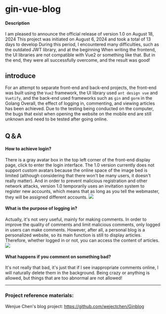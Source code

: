 # gin-vue-blog

#### Description

I am pleased to announce the official release of version 1.0 on August 18, 2024
This project was initiated on August 6, 2024 and took a total of 13 days to develop During this period, I encountered many difficulties, such as the outdated JWT library, and at the beginning When writing the frontend, the UI libraries are not compatible with Vue2 or something like that.
But in the end, they were all successfully overcome, and the result was good!

## introduce

For an attempt to separate front-end and back-end projects, the front-end was built using the `Vue2` framework, the UI library used `ant design vue` and `Vuetify`, and the back-end used frameworks such as `gin` and `gorm` in the Golang
Overall, the effect of logging in, commenting, and viewing articles has been achieved.
Due to the testing being conducted on the computer, the bugs that exist when opening the website on the mobile end are still unknown and need to be tested after going online.

## Q＆A
#### How to achieve login?
There is a gray avatar box in the top left corner of the front-end display page, click to enter the login interface.
The 1.0 version currently does not support custom avatars because the online space of the image bed is limited (although considering that there won't be many users, it doesn't really matter).
And in order to prevent malicious registration and other network attacks, version 1.0 temporarily uses an invitation system to register new accounts, which means that as long as you tell the webmaster, they will be assigned different accounts.
![](http://shwfbbqxt.hd-bkt.clouddn.com/6H3VF3%5D5Y%5DXX%25~24N%60P%7B%29VN.png)

#### What is the purpose of logging in?
Actually, it's not very useful, mainly for making comments. In order to improve the quality of comments and limit malicious comments, only logged in users can make comments.
However, after all, a personal blog is a personalized website, so its main function is still to display articles. Therefore, whether logged in or not, you can access the content of articles.
![](http://shwfbbqxt.hd-bkt.clouddn.com/%28%24WDGZ%28B%7B8M1QP%28Q%5D_U6QS2.png)

#### What happens if you comment on something bad?
It's not really that bad, it's just that if I see inappropriate comments online, I will naturally delete them in the background.
Being crazy or anything is allowed, but things that are too abnormal are not allowed!

------

### Project reference materials:
Wenjue Chen's blog project: https://github.com/wejectchen/Ginblog
